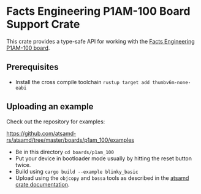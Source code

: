 # Facts Engineering P1AM-100 Board Support Crate

This crate provides a type-safe API for working with the [Facts Engineering P1AM-100
board](https://facts-engineering.github.io/modules/P1AM-100/P1AM-100.html).

## Prerequisites
* Install the cross compile toolchain `rustup target add thumbv6m-none-eabi`

## Uploading an example
Check out the repository for examples:

https://github.com/atsamd-rs/atsamd/tree/master/boards/p1am_100/examples

* Be in this directory `cd boards/p1am_100`
* Put your device in bootloader mode usually by hitting the reset button twice.
* Build using `cargo build --example blinky_basic`
* Upload using the `objcopy` and `bossa` tools as described in the [atsamd crate documentation](https://github.com/atsamd-rs/atsamd#getting-code-onto-the-device-gemma-m0).
